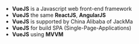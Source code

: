 
* **VueJS** is a Javascript web front-end framework
* **VueJS** the same **ReactJS**, **AngularJS**
* **VueJS** is supported by China Alibaba of JackMa
* **VueJS** for build SPA (Single-Page-Applications)
* **VueJS** using **MVVM**
